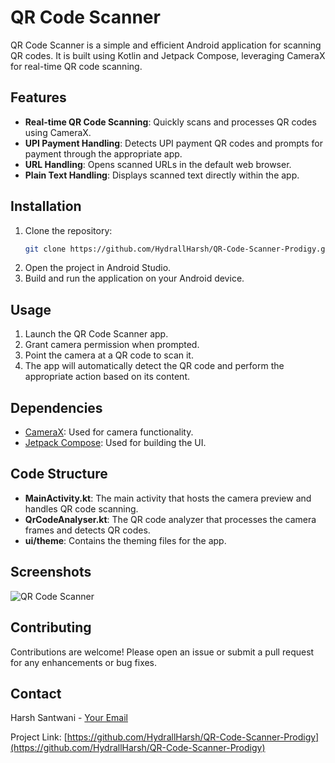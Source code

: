 # QR Code Scanner 

QR Code Scanner is a simple and efficient Android application for scanning QR codes. It is built using Kotlin and Jetpack Compose, leveraging CameraX for real-time QR code scanning.

## Features

- **Real-time QR Code Scanning**: Quickly scans and processes QR codes using CameraX.
- **UPI Payment Handling**: Detects UPI payment QR codes and prompts for payment through the appropriate app.
- **URL Handling**: Opens scanned URLs in the default web browser.
- **Plain Text Handling**: Displays scanned text directly within the app.

## Installation

1. Clone the repository:
    ```sh
    git clone https://github.com/HydrallHarsh/QR-Code-Scanner-Prodigy.git
    ```
2. Open the project in Android Studio.
3. Build and run the application on your Android device.

## Usage

1. Launch the QR Code Scanner app.
2. Grant camera permission when prompted.
3. Point the camera at a QR code to scan it.
4. The app will automatically detect the QR code and perform the appropriate action based on its content.

## Dependencies

- [CameraX](https://developer.android.com/training/camerax): Used for camera functionality.
- [Jetpack Compose](https://developer.android.com/jetpack/compose): Used for building the UI.

## Code Structure

- **MainActivity.kt**: The main activity that hosts the camera preview and handles QR code scanning.
- **QrCodeAnalyser.kt**: The QR code analyzer that processes the camera frames and detects QR codes.
- **ui/theme**: Contains the theming files for the app.

## Screenshots

![QR Code Scanner]()

## Contributing

Contributions are welcome! Please open an issue or submit a pull request for any enhancements or bug fixes.

## Contact

Harsh Santwani - [Your Email](harsh.santwani0303@gmail.com)

Project Link: [https://github.com/HydrallHarsh/QR-Code-Scanner-Prodigy](https://github.com/HydrallHarsh/QR-Code-Scanner-Prodigy)
